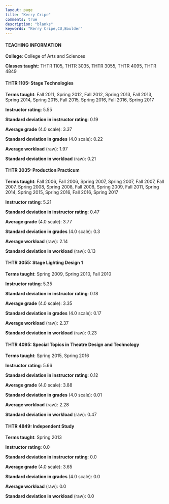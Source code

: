 ```yaml
---
layout: page
title: "Kerry Cripe" 
comments: true
description: "blanks"
keywords: "Kerry Cripe,CU,Boulder"
---
```

<head>
<script src="https://ajax.googleapis.com/ajax/libs/jquery/2.1.3/jquery.min.js"></script>
<script src="https://dl.dropboxusercontent.com/s/pc42nxpaw1ea4o9/highcharts.js?dl=0"></script>
<!-- <script src="../assets/js/highcharts.js"></script> -->
<style type="text/css">@font-face {
	font-family: "Bebas Neue";
	src: url(https://www.filehosting.org/file/details/544349/BebasNeue Regular.otf) format("opentype");
	}
	h1.Bebas { 
		font-family: "Bebas Neue", Verdana, Tahoma;
	}
</style>
</head>
	   
#### TEACHING INFORMATION

**College**: College of Arts and Sciences

**Classes taught**: THTR 1105, THTR 3035, THTR 3055, THTR 4095, THTR 4849

#### THTR 1105: Stage Technologies

**Terms taught**: Fall 2011, Spring 2012, Fall 2012, Spring 2013, Fall 2013, Spring 2014, Spring 2015, Fall 2015, Spring 2016, Fall 2016, Spring 2017

**Instructor rating**: 5.55

**Standard deviation in instructor rating**: 0.19

**Average grade** (4.0 scale): 3.37

**Standard deviation in grades** (4.0 scale): 0.22

**Average workload** (raw): 1.97

**Standard deviation in workload** (raw): 0.21

#### THTR 3035: Production Practicum

**Terms taught**: Fall 2006, Fall 2006, Spring 2007, Spring 2007, Fall 2007, Fall 2007, Spring 2008, Spring 2008, Fall 2008, Spring 2009, Fall 2011, Spring 2014, Spring 2015, Spring 2016, Fall 2016, Spring 2017

**Instructor rating**: 5.21

**Standard deviation in instructor rating**: 0.47

**Average grade** (4.0 scale): 3.77

**Standard deviation in grades** (4.0 scale): 0.3

**Average workload** (raw): 2.14

**Standard deviation in workload** (raw): 0.13

#### THTR 3055: Stage Lighting Design 1

**Terms taught**: Spring 2009, Spring 2010, Fall 2010

**Instructor rating**: 5.35

**Standard deviation in instructor rating**: 0.18

**Average grade** (4.0 scale): 3.35

**Standard deviation in grades** (4.0 scale): 0.17

**Average workload** (raw): 2.37

**Standard deviation in workload** (raw): 0.23

#### THTR 4095: Special Topics in Theatre Design and Technology

**Terms taught**: Spring 2015, Spring 2016

**Instructor rating**: 5.66

**Standard deviation in instructor rating**: 0.12

**Average grade** (4.0 scale): 3.88

**Standard deviation in grades** (4.0 scale): 0.01

**Average workload** (raw): 2.28

**Standard deviation in workload** (raw): 0.47

#### THTR 4849: Independent Study

**Terms taught**: Spring 2013

**Instructor rating**: 0.0

**Standard deviation in instructor rating**: 0.0

**Average grade** (4.0 scale): 3.65

**Standard deviation in grades** (4.0 scale): 0.0

**Average workload** (raw): 0.0

**Standard deviation in workload** (raw): 0.0

